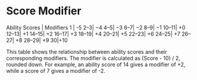 # Score	Modifier
Ability Scores | Modifiers
1	| -5
2–3|	−4
4–5|	−3
6–7|	−2
8–9|	−1
10–11|	+0
12–13|	+1
14–15|	+2
16–17|	+3
18–19|	+4
20–21|	+5
22–23|	+6
24–25|	+7
26–27|	+8
28–29|	+9
30|+10

This table shows the relationship between ability scores and their corresponding modifiers. The modifier is calculated as (Score - 10) / 2, rounded down. For example, an ability score of 14 gives a modifier of +2, while a score of 7 gives a modifier of -2.
